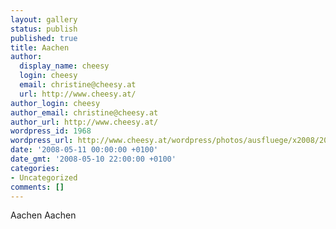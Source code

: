 ```yaml
---
layout: gallery
status: publish
published: true
title: Aachen
author:
  display_name: cheesy
  login: cheesy
  email: christine@cheesy.at
  url: http://www.cheesy.at/
author_login: cheesy
author_email: christine@cheesy.at
author_url: http://www.cheesy.at/
wordpress_id: 1968
wordpress_url: http://www.cheesy.at/wordpress/photos/ausfluege/x2008/2008-05/2008-05-11-2/
date: '2008-05-11 00:00:00 +0100'
date_gmt: '2008-05-10 22:00:00 +0100'
categories:
- Uncategorized
comments: []
---
```

<!--:de-->Aachen
<!--:--><!--:en-->Aachen
<!--:-->
